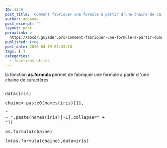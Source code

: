 ```yaml
---
ID: 3249
post_title: 'Comment fabriquer une formule à partir d’une chaine de caractères? : as.formula()'
author: anonyme
post_excerpt: ""
layout: post
permalink: >
  https://abcdr.guyader.pro/comment-fabriquer-une-formule-a-partir-dune-chaine-de-caracteres-as-formula/
published: true
post_date: 2016-04-19 08:33:18
tags: [ ]
categories:
  - fonctions utiles
---
```

la fonction <strong>as.formula </strong>permet de fabriquer une formule à partir d 'une chaine de caractères<br /> <pre lang='rsplus'><p>data(iris)</p><p>chaine&lt;-paste0(names(iris)[1],</p><p>" ~ ",paste(names(iris)[-1],collapse=" + "))</p><p>as.formula(chaine)</p><p>lm(as.formula(chaine),data=iris)</p></pre>